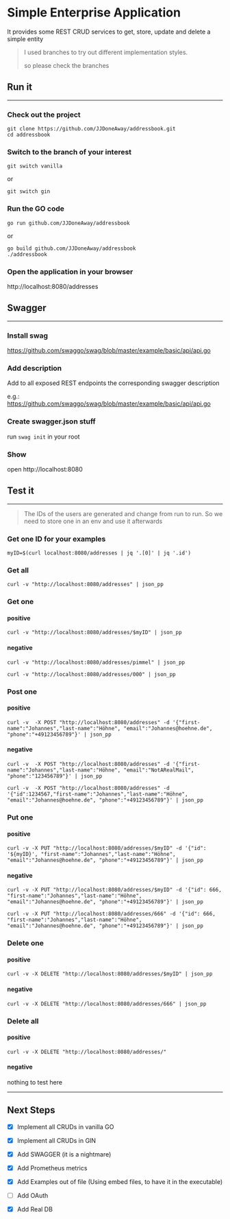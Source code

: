# Simple Enterprise Application 

It provides some REST CRUD services to get, store, update and delete a simple entity

> 
> I used branches to try out different implementation styles. 
>
> so please check the branches
>


## Run it
---------
### Check out the project 
```
git clone https://github.com/JJDoneAway/addressbook.git
cd addressbook
```

### Switch to the branch of your interest
```
git switch vanilla
```

or

```
git switch gin
```

### Run the GO code
```
go run github.com/JJDoneAway/addressbook
```

or

```
go build github.com/JJDoneAway/addressbook
./addressbook
```

### Open the application in your browser

http://localhost:8080/addresses

## Swagger
----------
### Install swag
https://github.com/swaggo/swag/blob/master/example/basic/api/api.go

### Add description
Add to all exposed REST endpoints the corresponding swagger description

e.g.: https://github.com/swaggo/swag/blob/master/example/basic/api/api.go

### Create swagger.json stuff
run `swag init` in your root 

### Show
open http://localhost:8080


## Test it
----------

> The IDs of the users are generated and change from run to run. So we need to store one in an env and use it afterwards

### Get one ID for your examples
```
myID=$(curl localhost:8080/addresses | jq '.[0]' | jq '.id') 
```


### Get all
```
curl -v "http://localhost:8080/addresses" | json_pp
```

### Get one
#### positive
```
curl -v "http://localhost:8080/addresses/$myID" | json_pp
```
#### negative
```
curl -v "http://localhost:8080/addresses/pimmel" | json_pp
```
```
curl -v "http://localhost:8080/addresses/000" | json_pp
```

### Post one
#### positive
```
curl -v  -X POST "http://localhost:8080/addresses" -d '{"first-name":"Johannes","last-name":"Höhne", "email":"Johannes@hoehne.de", "phone":"+49123456789"}' | json_pp
```
#### negative
```
curl -v  -X POST "http://localhost:8080/addresses" -d '{"first-name":"Johannes","last-name":"Höhne", "email":"NotARealMail", "phone":"123456789"}' | json_pp
```
```
curl -v  -X POST "http://localhost:8080/addresses" -d '{"id":1234567,"first-name":"Johannes","last-name":"Höhne", "email":"Johannes@hoehne.de", "phone":"+49123456789"}' | json_pp
```

### Put one
#### positive
```
curl -v -X PUT "http://localhost:8080/addresses/$myID" -d '{"id": '${myID}', "first-name":"Johannes","last-name":"Höhne", "email":"Johannes@hoehne.de", "phone":"+49123456789"}' | json_pp
```
#### negative
```
curl -v -X PUT "http://localhost:8080/addresses/$myID" -d '{"id": 666, "first-name":"Johannes","last-name":"Höhne", "email":"Johannes@hoehne.de", "phone":"+49123456789"}' | json_pp
```
```
curl -v -X PUT "http://localhost:8080/addresses/666" -d '{"id": 666, "first-name":"Johannes","last-name":"Höhne", "email":"Johannes@hoehne.de", "phone":"+49123456789"}' | json_pp
```

### Delete one
#### positive
```
curl -v -X DELETE "http://localhost:8080/addresses/$myID" | json_pp
```
#### negative
```
curl -v -X DELETE "http://localhost:8080/addresses/666" | json_pp
```

### Delete all
#### positive
```
curl -v -X DELETE "http://localhost:8080/addresses/"
```
#### negative
nothing to test here




---
## Next Steps

- [x] Implement all CRUDs in vanilla GO
- [x] Implement all CRUDs in GIN
- [x] Add SWAGGER (it is a nightmare)
- [x] Add Prometheus metrics
- [x] Add Examples out of file (Using embed files, to have it in the executable)
- [ ] Add OAuth
- [x] Add Real DB

